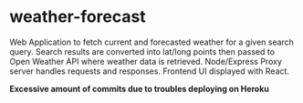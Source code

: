 # weather-forecast

Web Application to fetch current and forecasted weather for a given search query. Search results are converted into lat/long points then passed to Open Weather API where weather data is retrieved. Node/Express Proxy server handles requests and responses. Frontend UI displayed with React.

**Excessive amount of commits due to troubles deploying on Heroku**
